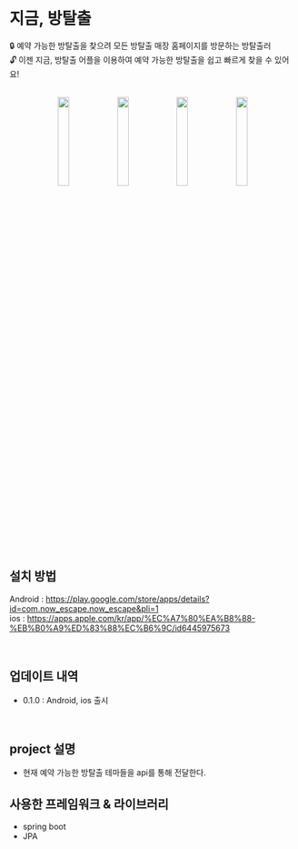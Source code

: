 # 지금, 방탈출
:lock: 예약 가능한 방탈출을 찾으려 모든 방탈출 매장 홈페이지를 방문하는 방탈출러 <br/>
:unlock: 이젠 지금, 방탈출 어플을 이용하여 예약 가능한 방탈출을 쉽고 빠르게 찾을 수 있어요!

<br/>
<div align="center">
  <img src="https://user-images.githubusercontent.com/49519059/221346839-59c489f5-b370-464c-86d0-4d786b9229cf.png" width="20%">
  <img src="https://user-images.githubusercontent.com/49519059/221346843-871ccf36-2957-439c-bc33-4f5aabb9771d.png" width="20%">
	<img src="https://user-images.githubusercontent.com/49519059/221346844-713e42fd-684b-4ae3-9879-1d7555467304.png" width="20%">
	<img src="https://user-images.githubusercontent.com/49519059/221346845-35046fe9-0f4b-4f3e-ba45-9c10dcb8ba19.png" width="20%">
</div>
<br/>

## 설치 방법
Android : https://play.google.com/store/apps/details?id=com.now_escape.now_escape&pli=1 <br/>
ios : https://apps.apple.com/kr/app/%EC%A7%80%EA%B8%88-%EB%B0%A9%ED%83%88%EC%B6%9C/id6445975673

<br/>

## 업데이트 내역
- 0.1.0 : Android, ios 출시
	
<br/>

## project 설명
- 현재 예약 가능한 방탈출 테마들을 api를 통해 전달한다.



## 사용한 프레임워크 & 라이브러리
- spring boot
- JPA
